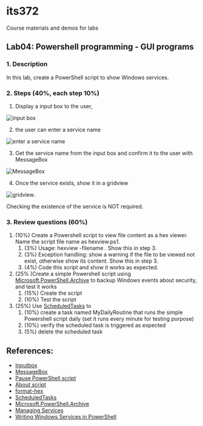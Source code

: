 # its372
Course materials and demos for labs

## Lab04: Powershell programming - GUI programs

### 1. Description
In this lab, create a PowerShell script to show Windows services.

### 2. Steps (40%, each step 10%)
1. Display a input box to the user,

![input box](img/input.png) 

2. the user can enter a service name 

![enter a service name](img/typein.png)

3. Get the service name from the input box and confirm it to the user with MessageBox 

![MessageBox](img/confirm.png)

4. Once the service exists, show it in a gridview

![gridview](img/show.png). 

Checking the existence of the service is NOT required.

### 3. Review questions (60%)
1. (10%) Create a Powershell script to view file content as a hex viewer. Name the script file name as hexview.ps1.
   1. (3%) Usage: hexview -filename <filename>. Show this in step 3.
   2. (3%) Exception handling: show a warning if the file to be viewed not exist, otherwise show its content. Show this in step 3.
   3. (4%) Code this script and show it works as expected.
2. (25% )Create a simple Powershell script using [Microsoft.PowerShell.Archive](https://docs.microsoft.com/en-us/powershell/module/microsoft.powershell.archive/?) to backup Windows events about security, and test it works
   1. (15%) Create the script
   2. (10%) Test the script
3. (25%) Use [ScheduledTasks](https://docs.microsoft.com/en-us/powershell/module/scheduledtasks/?) to 
   1. (10%) create a task named MyDailyRoutine that runs the simple Powershell script daily (set it runs every minute for testing purpose)
   2. (10%) verify the scheduled task is triggered as expected
   3. (5%) delete the scheduled task


## References:
* [Inputbox](https://docs.microsoft.com/en-us/powershell/scripting/samples/creating-a-custom-input-box?view=powershell-6)
* [MessageBox](https://michlstechblog.info/blog/powershell-show-a-messagebox/)
* [Pause PowerShell script](https://stackoverflow.com/questions/3963100/how-do-you-do-a-pause-with-powershell-2-0)
* [About script](https://docs.microsoft.com/en-us/powershell/module/microsoft.powershell.core/about/about_scripts?)
* [format-hex](https://docs.microsoft.com/en-us/powershell/module/microsoft.powershell.utility/format-hex?)
* [ScheduledTasks](https://docs.microsoft.com/en-us/powershell/module/scheduledtasks/?)
* [Microsoft.PowerShell.Archive](https://docs.microsoft.com/en-us/powershell/module/microsoft.powershell.archive/?)
* [Managing Services](https://docs.microsoft.com/en-us/powershell/scripting/samples/managing-services?)
* [Writing Windows Services in PowerShell](https://docs.microsoft.com/en-us/archive/msdn-magazine/2016/may/windows-powershell-writing-windows-services-in-powershell)



